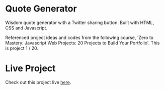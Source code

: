 # Quote Generator

Wisdom quote generator with a Twitter sharing button. 
Built with HTML, CSS and Javascript.

Referenced project ideas and codes from the following course, 'Zero to Mastery: Javascript Web Projects: 20 Projects to Build Your Portfolio'.
This is project 1 / 20.

# Live Project

Check out this project live [here](https://lttlp101.github.io/quote-generator/).

